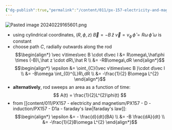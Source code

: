```yaml
---
{"dg-publish":true,"permalink":"/content/011/px-157-electricity-and-magnetism/px-157-d-induction/px-157-d1e-a-rotating-conducting-rod-in-a-magnetic-field/","noteIcon":"1","created":"2025-08-27T13:14:00.359+01:00","updated":"2024-11-26T20:10:34.000+00:00"}
---
```


![Pasted image 20240229165601.png](/img/user/pics/Pasted%20image%2020240229165601.png)
- using cylindrical coordinates, $(R,\phi,z)$
	$\vec B = -B\,\hat z$
	$\vec v = v_{\phi}\,\hat\phi = R\omega\,\hat \phi$
	$\omega$ is constant
- choose path $C$, radially outwards along the rod
$$\begin{align*}
	\vec v\times\vec B \cdot d\vec l &= R\omega\,\hat\phi \times (-B)\,\hat z \cdot dR\,\hat R \\
	&= -RB\omega\,dR
\end{align*}$$
$$\begin{align*}
	\epsilon &= \oint_{C}(\vec v\times\vec B )\cdot d\vec l \\
	&= -B\omega \int_{0}^{L}R\,dR \\
	&= -\frac{1}{2} B\omega L^{2}
\end{align*}$$
- **alternatively**, rod sweeps an area as a function of time:
$$
A(t) = \frac{1}{2}L^{2}\phi(t)
$$
- from [[content/011/PX157 - electricity and magnetism/PX157 - D - induction/PX157 - D1a - faraday's law\|faraday's law]]:
$$\begin{align*}
	\epsilon &= - \frac{d}{dt}(BA) \\
	&= -B \frac{dA}{dt} \\
	&= -\frac{1}{2}B\omega L^{2}
\end{align*}$$
